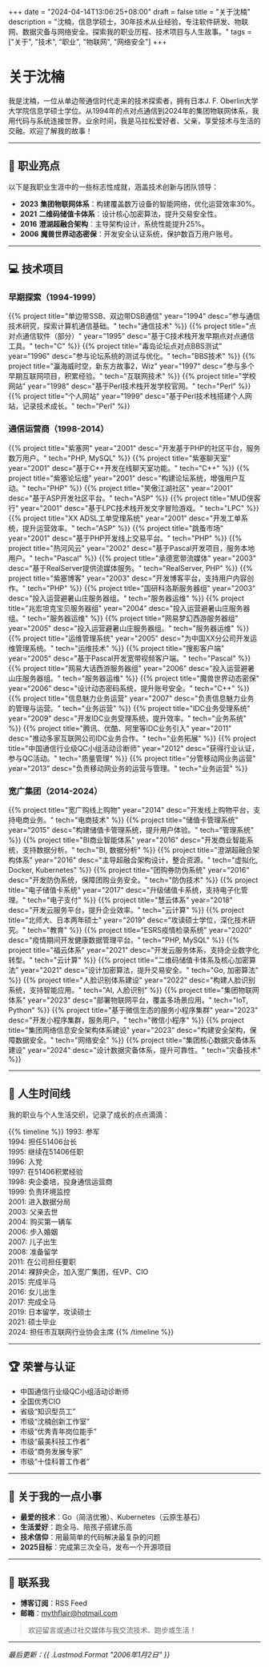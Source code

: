 +++
date = "2024-04-14T13:06:25+08:00"
draft = false
title = "关于沈楠"
description = "沈楠，信息学硕士，30年技术从业经验，专注软件研发、物联网、数据灾备与网络安全。探索我的职业历程、技术项目与人生故事。"
tags = ["关于", "技术", "职业", "物联网", "网络安全"]
+++

# 关于沈楠

我是沈楠，一位从单边带通信时代走来的技术探索者，拥有日本J. F. Oberlin大学大学院信息学硕士学位。从1994年的点对点通信到2024年的集团物联网体系，我用代码与系统连接世界。业余时间，我是马拉松爱好者、父亲，享受技术与生活的交融。欢迎了解我的故事！

---

## 🚀 职业亮点

以下是我职业生涯中的一些标志性成就，涵盖技术创新与团队领导：

- **2023** **集团物联网体系**：构建覆盖数万设备的智能网络，优化运营效率30%。
- **2021** **二维码储值卡体系**：设计核心加密算法，提升交易安全性。
- **2016** **澄湖超融合架构**：主导架构设计，系统性能提升25%。
- **2006** **魔兽世界动态密保**：开发安全认证系统，保护数百万用户账号。

---

## 💻 技术项目

### 早期探索（1994-1999）

{{% project title="单边带SSB、双边带DSB通信" year="1994" desc="参与通信技术研究，探索计算机通信基础。" tech="通信技术" %}}
{{% project title="点对点通信软件（部分）" year="1995" desc="基于C技术栈开发早期点对点通信工具。" tech="C" %}}
{{% project title="毒岛论坛点对点BBS测试" year="1996" desc="参与论坛系统的测试与优化。" tech="BBS技术" %}}
{{% project title="瀛海威时空，新东方故事2，Wiz" year="1997" desc="参与多个早期互联网项目，积累经验。" tech="互联网技术" %}}
{{% project title="学校网站" year="1998" desc="基于Perl技术栈开发学校官网。" tech="Perl" %}}
{{% project title="个人网站" year="1999" desc="基于Perl技术栈搭建个人网站，记录技术成长。" tech="Perl" %}}

### 通信运营商（1998-2014）

{{% project title="紫塞网" year="2001" desc="开发基于PHP的社区平台，服务数万用户。" tech="PHP, MySQL" %}}
{{% project title="紫塞聊天室" year="2001" desc="基于C++开发在线聊天室功能。" tech="C++" %}}
{{% project title="紫塞论坛组" year="2001" desc="构建论坛系统，增强用户互动。" tech="PHP" %}}
{{% project title="笑傲江湖社区" year="2001" desc="基于ASP开发社区平台。" tech="ASP" %}}
{{% project title="MUD侠客行" year="2001" desc="基于LPC技术栈开发文字冒险游戏。" tech="LPC" %}}
{{% project title="XX ADSL工单受理系统" year="2001" desc="开发工单系统，提升运营效率。" tech="ASP" %}}
{{% project title="跳蚤市场" year="2001" desc="基于PHP开发线上交易平台。" tech="PHP" %}}
{{% project title="热河风云" year="2002" desc="基于Pascal开发项目，服务本地用户。" tech="Pascal" %}}
{{% project title="承德宽带流媒体" year="2003" desc="基于RealServer提供流媒体服务。" tech="RealServer, PHP" %}}
{{% project title="紫塞博客" year="2003" desc="开发博客平台，支持用户内容创作。" tech="PHP" %}}
{{% project title="国研科洛斯服务器组" year="2003" desc="投入运营避暑山庄服务器组。" tech="服务器运维" %}}
{{% project title="兆宏坦克宝贝服务器组" year="2004" desc="投入运营避暑山庄服务器组。" tech="服务器运维" %}}
{{% project title="网易梦幻西游服务器组" year="2005" desc="投入运营避暑山庄服务器组。" tech="服务器运维" %}}
{{% project title="运维管理系统" year="2005" desc="为中国XX分公司开发运维管理系统。" tech="运维技术" %}}
{{% project title="搜影客户端" year="2005" desc="基于Pascal开发宽带视频客户端。" tech="Pascal" %}}
{{% project title="网易大话西游服务器组" year="2006" desc="投入运营避暑山庄服务器组。" tech="服务器运维" %}}
{{% project title="魔兽世界动态密保" year="2006" desc="设计动态密码系统，提升账号安全。" tech="C++" %}}
{{% project title="信息魅力业务运营" year="2007" desc="负责信息魅力业务的管理与运营。" tech="业务运营" %}}
{{% project title="IDC业务受理系统" year="2009" desc="开发IDC业务受理系统，提升效率。" tech="业务系统" %}}
{{% project title="腾讯、优酷、阿里等IDC业务引入" year="2011" desc="推动多家互联网公司IDC业务合作。" tech="业务拓展" %}}
{{% project title="中国通信行业级QC小组活动诊断师" year="2012" desc="获得行业认证，参与QC活动。" tech="质量管理" %}}
{{% project title="分管移动网业务运营" year="2013" desc="负责移动网业务的运营与管理。" tech="业务运营" %}}

### 宽广集团（2014-2024）

{{% project title="宽广购线上购物" year="2014" desc="开发线上购物平台，支持电商业务。" tech="电商技术" %}}
{{% project title="储值卡管理系统" year="2015" desc="构建储值卡管理系统，提升用户体验。" tech="管理系统" %}}
{{% project title="BI商业智能体系" year="2016" desc="开发商业智能系统，支持数据分析。" tech="BI, 数据分析" %}}
{{% project title="澄湖超融合架构体系" year="2016" desc="主导超融合架构设计，整合资源。" tech="虚拟化, Docker, Kubernetes" %}}
{{% project title="团购券防伪系统" year="2016" desc="开发防伪系统，保障团购业务安全。" tech="防伪技术" %}}
{{% project title="电子储值卡系统" year="2017" desc="升级储值卡系统，支持电子化管理。" tech="电子支付" %}}
{{% project title="慧云体系" year="2018" desc="开发云服务平台，提升企业效率。" tech="云计算" %}}
{{% project title="北师大、日本两年硕士" year="2019" desc="攻读硕士学位，深化技术研究。" tech="教育" %}}
{{% project title="ESRS疫情检录系统" year="2020" desc="疫情期间开发健康数据管理平台。" tech="PHP, MySQL" %}}
{{% project title="福云体系" year="2021" desc="开发云服务体系，支持企业数字化转型。" tech="云计算" %}}
{{% project title="二维码储值卡体系及核心加密算法" year="2021" desc="设计加密算法，提升交易安全。" tech="Go, 加密算法" %}}
{{% project title="人脸识别体系建设" year="2022" desc="构建人脸识别系统，支持智能应用。" tech="AI, 人脸识别" %}}
{{% project title="集团物联网体系" year="2023" desc="部署物联网平台，覆盖多场景应用。" tech="IoT, Python" %}}
{{% project title="基于微信生态的服务小程序集群" year="2023" desc="开发小程序集群，服务用户。" tech="微信小程序" %}}
{{% project title="集团网络信息安全架构体系建设" year="2023" desc="构建安全架构，保障数据安全。" tech="网络安全" %}}
{{% project title="集团核心数据灾备体系建设" year="2024" desc="设计数据灾备体系，提升可靠性。" tech="灾备技术" %}}

---

## 📅 人生时间线

我的职业与个人生活交织，记录了成长的点点滴滴：

{{% timeline %}}
1993: 参军  
1994: 担任51406台长  
1995: 继续在51406任职  
1996: 入党  
1997: 在51406积累经验  
1998: 央企委培，投身通信运营商  
1999: 负责环境监控  
2001: 进入数据分局  
2003: 父亲去世  
2004: 购买第一辆车  
2006: 步入婚姻  
2007: 儿子出生  
2008: 准备留学  
2011: 在公司担任要职  
2014: 裸辞央企，加入宽广集团，任VP、CIO  
2015: 完成半马  
2016: 女儿出生  
2017: 完成全马  
2019: 日本留学，攻读硕士  
2021: 硕士毕业  
2024: 担任市互联网行业协会主席
{{% /timeline %}}

---

## 🏆 荣誉与认证

- 中国通信行业级QC小组活动诊断师
- 全国优秀CIO
- 省级“知识型员工”
- 市级“沈楠创新工作室”
- 市级“优秀青年岗位能手”
- 市级“最美科技工作者”
- 市级“商务发展专家”
- 市级“十佳科普工作者”

---

## 👤 关于我的一点小事

- **最爱的技术**：Go（简洁优雅）、Kubernetes（云原生基石）
- **生活爱好**：跑全马、陪孩子搭建乐高
- **技术信仰**：用最简单的代码解决最复杂的问题
- **2025目标**：完成第三次全马，发布一个开源项目

---

## 🔗 联系我

- **博客订阅**：RSS Feed
- **邮箱**：mythflair@hotmail.com

> 欢迎留言或通过社交媒体与我交流技术、跑步或生活！

---

*最后更新：{{ .Lastmod.Format "2006年1月2日" }}*
